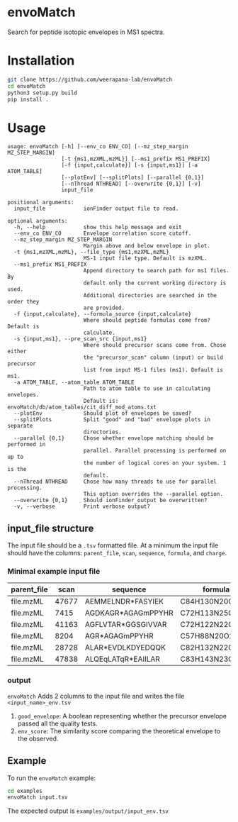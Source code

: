 # envoMatch
Search for peptide isotopic envelopes in MS1 spectra.

# Installation
```bash
git clone https://github.com/weerapana-lab/envoMatch
cd envoMatch
python3 setup.py build
pip install .
```

# Usage

```
usage: envoMatch [-h] [--env_co ENV_CO] [--mz_step_margin MZ_STEP_MARGIN]
                 [-t {ms1,mzXML,mzML}] [--ms1_prefix MS1_PREFIX]
                 [-f {input,calculate}] [-s {input,ms1}] [-a ATOM_TABLE]
                 [--plotEnv] [--splitPlots] [--parallel {0,1}]
                 [--nThread NTHREAD] [--overwrite {0,1}] [-v]
                 input_file

positional arguments:
  input_file            ionFinder output file to read.

optional arguments:
  -h, --help            show this help message and exit
  --env_co ENV_CO       Envelope correlation score cutoff.
  --mz_step_margin MZ_STEP_MARGIN
                        Margin above and below envelope in plot.
  -t {ms1,mzXML,mzML}, --file_type {ms1,mzXML,mzML}
                        MS-1 input file type. Default is mzXML.
  --ms1_prefix MS1_PREFIX
                        Append directory to search path for ms1 files. By
                        default only the current working directory is used.
                        Additional directories are searched in the order they
                        are provided.
  -f {input,calculate}, --formula_source {input,calculate}
                        Where should peptide formulas come from? Default is
                        calculate.
  -s {input,ms1}, --pre_scan_src {input,ms1} 
                        Where should precursor scans come from. Chose either
                        the "precursor_scan" column (input) or build precursor
                        list from input MS-1 files (ms1). Default is ms1.
  -a ATOM_TABLE, --atom_table ATOM_TABLE
                        Path to atom table to use in calculating envelopes.
                        Default is: envoMatch/db/atom_tables/cit_diff_mod_atoms.txt
  --plotEnv             Should plot of envelopes be saved?
  --splitPlots          Split "good" and "bad" envelope plots in separate
                        directories.
  --parallel {0,1}      Chose whether envelope matching should be performed in
                        parallel. Parallel processing is performed on up to
                        the number of logical cores on your system. 1 is the
                        default.
  --nThread NTHREAD     Chose how many threads to use for parallel processing.
                        This option overrides the --parallel option.
  --overwrite {0,1}     Should ionFinder_output be overwritten?
  -v, --verbose         Print verbose output?
```
  
## input_file structure
  
The input file should be a `.tsv` formatted file. At a minimum the input file should have the columns: `parent_file`, `scan`, `sequence`, `formula`, and `charge`.
 
### Minimal example input file

| parent_file | scan | sequence | formula | charge |
| ----------- | ---- | -------- | ------- | ------ |
| file.mzML | 47677 | AEMMELNDR*FASYIEK | C84H130N20O29S2 | 2 |
| file.mzML | 7415  | AGDKAGR*AGAGmPPYHR  | C72H113N25O23S |  4 |
| file.mzML | 41163 | AGFLVTAR*GGSGIVVAR  | C72H122N22O21 | 2 |
| file.mzML | 8204  | AGR*AGAGmPPYHR  | C57H88N20O17S | 3 |
| file.mzML | 28728 | ALAR*EVDLKDYEDQQK | C82H132N22O31 | 2 |
| file.mzML | 47838 | ALQEqLATqR*EAIILAR  | C83H143N23O29 | 2 |

### output
`envoMatch` Adds 2 columns to the input file and writes the file `<input_name>_env.tsv`

1. `good_envelope`: A boolean representing whether the precursor envelope passed all the quality tests.
2. `env_score`: The similarity score comparing the theoretical envelope to the observed.

## Example

To run the `envoMatch` example:
```bash
cd examples
envoMatch input.tsv
```
 The expected output is `examples/output/input_env.tsv`

